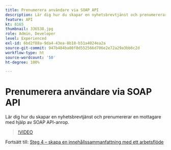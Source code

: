 ```yaml
---
title: Prenumerera användare via SOAP API
description: Lär dig hur du skapar en nyhetsbrevtjänst och prenumererar en mottagare med hjälp av SOAP API-anrop.
feature: API
kt: 8165
thumbnail: 336538.jpg
role: Admin, Developer
level: Experienced
exl-id: 6bd2f88a-9da4-43ea-8b18-b51a4024ea2a
source-git-commit: 947b484ba08f8d552566d706e2e72a29a3bb6c2d
workflow-type: ht
source-wordcount: '50'
ht-degree: 100%

---
```


# Prenumerera användare via SOAP API

Lär dig hur du skapar en nyhetsbrevtjänst och prenumererar en mottagare med hjälp av SOAP API-anrop.

>[!VIDEO](https://video.tv.adobe.com/v/336538?quality=12)

Fortsätt till: [Steg 4 – skapa en innehållssammanfattning med ett arbetsflöde](/help/tutorial-use-soap-apis/create-article-alert-delivery-overview.md)
